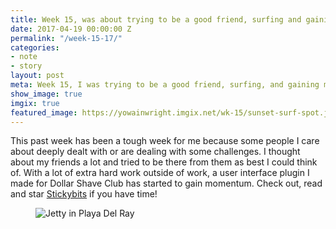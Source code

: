 ```yaml
---
title: Week 15, was about trying to be a good friend, surfing and gaining momentum on another open source project called Stickybits.
date: 2017-04-19 00:00:00 Z
permalink: "/week-15-17/"
categories:
- note
- story
layout: post
meta: Week 15, I was trying to be a good friend, surfing, and gaining momentum on StickyBits—an open source project I did.
show_image: true
imgix: true
featured_image: https://yowainwright.imgix.net/wk-15/sunset-surf-spot.jpg
---
```


This past week has been a tough week for me because some people I care about deeply dealt with or are dealing with some challenges. I thought about my friends a lot and tried to be there from them as best I could think of. With a lot of extra hard work outside of work, a user interface plugin I made for Dollar Shave Club has started to gain momentum. Check out, read and star [Stickybits](https://github.com/dollarshaveclub/stickybits) if you have time! 

<figure>
  <img src="//yowainwright.imgix.net/wk-15/playa-del-rey-point.jpg?w=800&h=800&crop=focalpoint&auto=format" alt="Jetty in Playa Del Ray" />
</figure>
